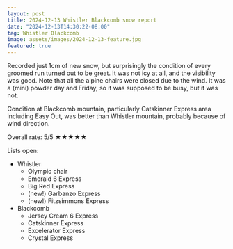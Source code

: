 ```yaml
---
layout: post
title: 2024-12-13 Whistler Blackcomb snow report
date: "2024-12-13T14:30:22-08:00"
tag: Whistler Blackcomb
image: assets/images/2024-12-13-feature.jpg
featured: true
---
```


Recorded just 1cm of new snow, but surprisingly the condition of every groomed run turned out to be great. It was not icy at all, and the visibility was good. Note that all the alpine chairs were closed due to the wind.
It was a (mini) powder day and Friday, so it was supposed to be busy, but it was not.

Condition at Blackcomb mountain, particularly Catskinner Express area including Easy Out, was better than Whistler mountain, probably because of wind direction.

Overall rate: 5/5 ★★★★★

Lists open:

* Whistler
    * Olympic chair
    * Emerald 6 Express
    * Big Red Express
    * (new!) Garbanzo Express
    * (new!) Fitzsimmons Express
* Blackcomb
    * Jersey Cream 6 Express
    * Catskinner Express
    * Excelerator Express
    * Crystal Express
